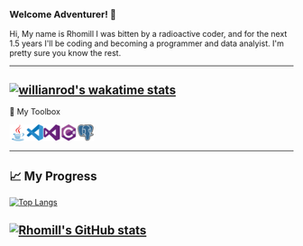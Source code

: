 ### Welcome Adventurer! 👋

Hi, My name is Rhomill I was bitten by a radioactive coder, and for the next 1.5 years I'll be coding and becoming a programmer and data analyist. I'm pretty sure you know the rest.

---
[![willianrod's wakatime stats](https://github-readme-stats.vercel.app/api/wakatime?username=@DevRomu)](https://github.com/anuraghazra/github-readme-stats)
---

🧰 My Toolbox

<img src= "https://github.com/devicons/devicon/blob/master/icons/java/java-original.svg" alt="Java Logo" width="30" height="30"/><img src= "https://github.com/devicons/devicon/blob/master/icons/vscode/vscode-original.svg" alt="VS Code" width="30" height="30"/><img src= "https://github.com/devicons/devicon/blob/master/icons/visualstudio/visualstudio-plain.svg" alt="VS Studio" width="30" height="30"/><img src= "https://github.com/devicons/devicon/blob/master/icons/csharp/csharp-original.svg" alt="C#" width="30" height="30"/><img src= "https://github.com/devicons/devicon/blob/master/icons/postgresql/postgresql-original.svg" alt="postgresql" width="30" height="30"/>


---

## &#x1f4c8; My Progress

[![Top Langs](https://github-readme-stats.vercel.app/api/top-langs/?username=DevRomu&hide=java,html,css&theme=tokyonight)](https://github.com/anuraghazra/github-readme-stats)

[![Rhomill's GitHub stats](https://github-readme-stats.vercel.app/api?username=DevRomu&theme=tokyonight)](https://github.com/anuraghazra/github-readme-stats)
---
<!--
**DevRomu/DevRomu** is a ✨ _special_ ✨ repository because its `README.md` (this file) appears on your GitHub profile.

Here are some ideas to get you started:

---

